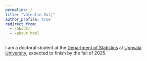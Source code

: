 ```yaml
---
permalink: /
title: "Valentin Zulj"
author_profile: true
redirect_from: 
  - /about/
  - /about.html
---
```


I am a doctoral student at the [Department of Statistics](https://www.uu.se/en/department/statistics) at [Uppsala University](https://www.uu.se/en), expected to finish by the fall of 2025.